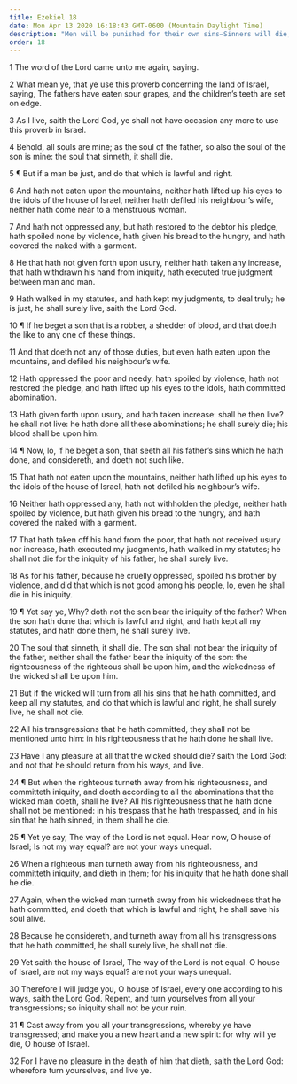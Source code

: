 ```yaml
---
title: Ezekiel 18
date: Mon Apr 13 2020 16:18:43 GMT-0600 (Mountain Daylight Time)
description: "Men will be punished for their own sins—Sinners will die, and the righteous will surely live—A righteous man who sins will be damned, and a sinner who repents will be saved."
order: 18
---
```


1 The word of the Lord came unto me again, saying.

2 What mean ye, that ye use this proverb concerning the land of Israel, saying, The fathers have eaten sour grapes, and the children’s teeth are set on edge.

3 As I live, saith the Lord God, ye shall not have occasion any more to use this proverb in Israel.

4 Behold, all souls are mine; as the soul of the father, so also the soul of the son is mine: the soul that sinneth, it shall die.

5 ¶ But if a man be just, and do that which is lawful and right.

6 And hath not eaten upon the mountains, neither hath lifted up his eyes to the idols of the house of Israel, neither hath defiled his neighbour’s wife, neither hath come near to a menstruous woman.

7 And hath not oppressed any, but hath restored to the debtor his pledge, hath spoiled none by violence, hath given his bread to the hungry, and hath covered the naked with a garment.

8 He that hath not given forth upon usury, neither hath taken any increase, that hath withdrawn his hand from iniquity, hath executed true judgment between man and man.

9 Hath walked in my statutes, and hath kept my judgments, to deal truly; he is just, he shall surely live, saith the Lord God.

10 ¶ If he beget a son that is a robber, a shedder of blood, and that doeth the like to any one of these things.

11 And that doeth not any of those duties, but even hath eaten upon the mountains, and defiled his neighbour’s wife.

12 Hath oppressed the poor and needy, hath spoiled by violence, hath not restored the pledge, and hath lifted up his eyes to the idols, hath committed abomination.

13 Hath given forth upon usury, and hath taken increase: shall he then live? he shall not live: he hath done all these abominations; he shall surely die; his blood shall be upon him.

14 ¶ Now, lo, if he beget a son, that seeth all his father’s sins which he hath done, and considereth, and doeth not such like.

15 That hath not eaten upon the mountains, neither hath lifted up his eyes to the idols of the house of Israel, hath not defiled his neighbour’s wife.

16 Neither hath oppressed any, hath not withholden the pledge, neither hath spoiled by violence, but hath given his bread to the hungry, and hath covered the naked with a garment.

17 That hath taken off his hand from the poor, that hath not received usury nor increase, hath executed my judgments, hath walked in my statutes; he shall not die for the iniquity of his father, he shall surely live.

18 As for his father, because he cruelly oppressed, spoiled his brother by violence, and did that which is not good among his people, lo, even he shall die in his iniquity.

19 ¶ Yet say ye, Why? doth not the son bear the iniquity of the father? When the son hath done that which is lawful and right, and hath kept all my statutes, and hath done them, he shall surely live.

20 The soul that sinneth, it shall die. The son shall not bear the iniquity of the father, neither shall the father bear the iniquity of the son: the righteousness of the righteous shall be upon him, and the wickedness of the wicked shall be upon him.

21 But if the wicked will turn from all his sins that he hath committed, and keep all my statutes, and do that which is lawful and right, he shall surely live, he shall not die.

22 All his transgressions that he hath committed, they shall not be mentioned unto him: in his righteousness that he hath done he shall live.

23 Have I any pleasure at all that the wicked should die? saith the Lord God: and not that he should return from his ways, and live.

24 ¶ But when the righteous turneth away from his righteousness, and committeth iniquity, and doeth according to all the abominations that the wicked man doeth, shall he live? All his righteousness that he hath done shall not be mentioned: in his trespass that he hath trespassed, and in his sin that he hath sinned, in them shall he die.

25 ¶ Yet ye say, The way of the Lord is not equal. Hear now, O house of Israel; Is not my way equal? are not your ways unequal.

26 When a righteous man turneth away from his righteousness, and committeth iniquity, and dieth in them; for his iniquity that he hath done shall he die.

27 Again, when the wicked man turneth away from his wickedness that he hath committed, and doeth that which is lawful and right, he shall save his soul alive.

28 Because he considereth, and turneth away from all his transgressions that he hath committed, he shall surely live, he shall not die.

29 Yet saith the house of Israel, The way of the Lord is not equal. O house of Israel, are not my ways equal? are not your ways unequal.

30 Therefore I will judge you, O house of Israel, every one according to his ways, saith the Lord God. Repent, and turn yourselves from all your transgressions; so iniquity shall not be your ruin.

31 ¶ Cast away from you all your transgressions, whereby ye have transgressed; and make you a new heart and a new spirit: for why will ye die, O house of Israel.

32 For I have no pleasure in the death of him that dieth, saith the Lord God: wherefore turn yourselves, and live ye.
